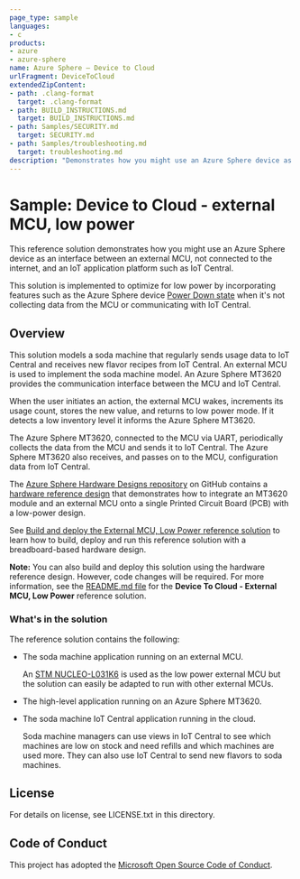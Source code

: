 ```yaml
---
page_type: sample
languages:
- c
products:
- azure
- azure-sphere
name: Azure Sphere – Device to Cloud
urlFragment: DeviceToCloud
extendedZipContent:
- path: .clang-format
  target: .clang-format
- path: BUILD_INSTRUCTIONS.md
  target: BUILD_INSTRUCTIONS.md
- path: Samples/SECURITY.md
  target: SECURITY.md
- path: Samples/troubleshooting.md
  target: troubleshooting.md
description: "Demonstrates how you might use an Azure Sphere device as an interface between an external MCU and an IoT application platform."
---
```


# Sample: Device to Cloud - external MCU, low power

This reference solution demonstrates how you might use an Azure Sphere device as an interface between an external MCU, not connected to the internet, and an IoT application platform such as IoT Central.

This solution is implemented to optimize for low power by incorporating features such as the Azure Sphere device [Power Down state](https://docs.microsoft.com/azure-sphere/app-development/power-down) when it's not collecting data from the MCU or communicating with IoT Central.

## Overview

This solution models a soda machine that regularly sends usage data to IoT Central and receives new flavor recipes from IoT Central. An external MCU is used to implement the soda machine model. An Azure Sphere MT3620 provides the communication interface between the MCU and IoT Central.

When the user initiates an action, the external MCU wakes, increments its usage count, stores the new value, and returns to low power mode. If it detects a low inventory level it informs the Azure Sphere MT3620.

The Azure Sphere MT3620, connected to the MCU via UART, periodically collects the data from the MCU and sends it to IoT Central. The Azure Sphere MT3620 also receives, and passes on to the MCU, configuration data from IoT Central.

The [Azure Sphere Hardware Designs repository](https://dev.azure.com/msazuresphere/4x4/_git/cust-Hardware?path=%2FGitHub-Local--azure-sphere-hardware-designs) on GitHub contains a [hardware reference design](https://github.com/Azure/azure-sphere-hardware-designs/tree/master/P-MT3620EXMSTLP-1-0) that demonstrates how to integrate an MT3620 module and an external MCU onto a single Printed Circuit Board (PCB) with a low-power design.

See [Build and deploy the External MCU, Low Power reference solution](BuildMcuToCloud.md) to learn how to build, deploy and run this reference solution with a breadboard-based hardware design.

  **Note:** You can also build and deploy this solution using the hardware reference design. However, code changes will be required. For more information, see the [README.md file](https://github.com/Azure/azure-sphere-hardware-designs/tree/master/P-MT3620EXMSTLP-1-0/README.md) for the **Device To Cloud - External MCU, Low Power** reference solution. 

### What's in the solution

The reference solution contains the following:

- The soda machine application running on an external MCU.

  An [STM NUCLEO-L031K6](https://www.st.com/en/evaluation-tools/nucleo-l031k6.html) is used as the low power external MCU but the solution can easily be adapted to run with other external MCUs.
  
- The high-level application running on an Azure Sphere MT3620.  

- The soda machine IoT Central application running in the cloud.

     Soda machine managers can use views in IoT Central to see which machines are low on stock and need refills and which machines are used more. They can also use IoT Central to send new flavors to soda machines.

## License
For details on license, see LICENSE.txt in this directory.

## Code of Conduct
This project has adopted the [Microsoft Open Source Code of Conduct](https://opensource.microsoft.com/codeofconduct/).


